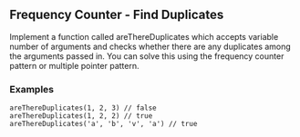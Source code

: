 ## Frequency Counter - Find Duplicates

Implement a function called areThereDuplicates which accepts variable number of arguments and checks whether there are any duplicates among the arguments passed in. You can solve this using the frequency counter pattern or multiple pointer pattern.

### Examples

```
areThereDuplicates(1, 2, 3) // false
areThereDuplicates(1, 2, 2) // true
areThereDuplicates('a', 'b', 'v', 'a') // true
```
